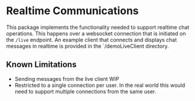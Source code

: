 # Realtime Communications
This package implements the functionality needed to support realtime chat operations. This happens over a websocket connection that is initiated on the `/live` endpoint. An example client that connects and displays chat messages in realtime is provided in the `/demoLiveClient directory.

## Known Limitations
- Sending messages from the live client WIP
- Restricted to a single connection per user. In the real world this would need to support multiple connections from the same user.
